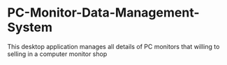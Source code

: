 # PC-Monitor-Data-Management-System
This desktop application manages all details of PC monitors that willing to selling in a computer monitor shop
